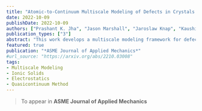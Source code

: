 ```yaml
---
title: "Atomic-to-Continuum Multiscale Modeling of Defects in Crystals with Nonlocal Electrostatic Interactions"
date: 2022-10-09
publishDate: 2022-10-09
authors: ["Prashant K. Jha", "Jason Marshall", "Jaroslaw Knap", "Kaushik Dayal"]
publication_types: ["3"]
abstract: "This work develops a multiscale modeling framework for defects in crystals with general geometries and boundary conditions in which ionic interactions are important, with potential application to, e.g., ionic solids and electric field interactions with materials. The overall strategy is posed in the framework of the Quasicontinuum multiscale method; specifically, the use of a finite-element inspired kinematic description enables a significant reduction in the large number of degrees of freedom to describe the atomic positions. The key advance of this work is a method for the efficient and accurate treatment of nonlocal electrostatic charge-charge interactions without restrictions on the geometry or boundary conditions. Electrostatic interactions are long-range with slow decay, and hence require consideration of all pairs of charges making a brute-force approach computationally prohibitive. The method proposed here accounts for the exact charge-charge interactions in the near-field and uses a coarse-grained approximation in the far-field. The coarse-grained approximation and the associated errors are rigorously derived based on the limit of a finite body with a small periodic lengthscale, thereby enabling the errors in the approximation to be controlled to a desired tolerance. The method is applied to a simple model of Gallium Nitride and it is shown that electrostatic interactions can b"
featured: true
publication: "*ASME Journal of Applied Mechanics*"
#url_source: "https://arxiv.org/abs/2210.03008"
tags:
- Multiscale Modeling
- Ionic Solids
- Electrostatics
- Quasicontinuum Method
---
```


> To appear in **ASME Journal of Applied Mechanics**

